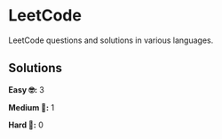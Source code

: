 # LeetCode

LeetCode questions and solutions in various languages.

## Solutions

**Easy 🤓:** 3

**Medium 🧐:** 1

**Hard 🤯:** 0
